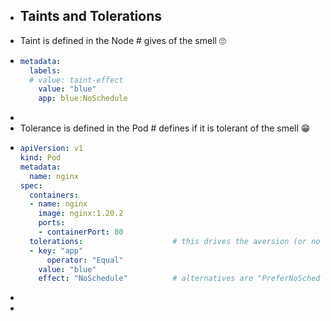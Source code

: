 - ## Taints and Tolerations
- Taint is defined in the Node # gives of the smell 🙄
- ```yaml
  metadata:
    labels:
  	# value: taint-effect
      value: "blue"
      app: blue:NoSchedule 
  ```
-
- Tolerance is defined in the Pod  # defines if it is tolerant of the smell 😁
- ```yaml
  apiVersion: v1
  kind: Pod
  metadata:
    name: nginx
  spec:
    containers:
    - name: nginx
      image: nginx:1.20.2
      ports:
      - containerPort: 80
    tolerations:					# this drives the aversion (or not) to assoc with Node
    - key: "app"
    	operator: "Equal"
      value: "blue"
      effect: "NoSchedule"      	# alternatives are "PreferNoSchedule", "NoExecute"
  
  ```
-
-